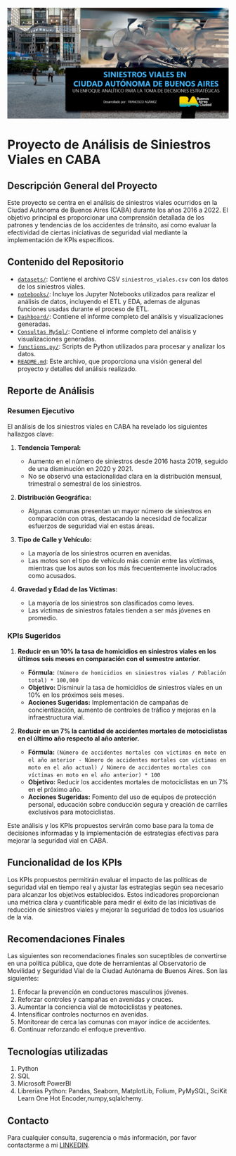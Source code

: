 
![Image alt text](Assets/CABA-Presentacion.jpg)
# Proyecto de Análisis de Siniestros Viales en CABA

## Descripción General del Proyecto

Este proyecto se centra en el análisis de siniestros viales ocurridos en la Ciudad Autónoma de Buenos Aires (CABA) durante los años 2016 a 2022. El objetivo principal es proporcionar una comprensión detallada de los patrones y tendencias de los accidentes de tránsito, así como evaluar la efectividad de ciertas iniciativas de seguridad vial mediante la implementación de KPIs específicos.

## Contenido del Repositorio

- [`datasets/`](DataSets): Contiene el archivo CSV `siniestros_viales.csv` con los datos de los siniestros viales.
- [`notebooks/`](Notebooks): Incluye los Jupyter Notebooks utilizados para realizar el análisis de datos, incluyendo el ETL y EDA, ademas de algunas funciones usadas durante el proceso de ETL.
- [`Dashboard/`](Dashboard): Contiene el informe completo del análisis y visualizaciones generadas.
- [`Consultas MySql/`](Dashboard): Contiene el informe completo del análisis y visualizaciones generadas.
- [`functions.py/`](functions.py): Scripts de Python utilizados para procesar y analizar los datos.
- [`README.md`](README.md): Este archivo, que proporciona una visión general del proyecto y detalles del análisis realizado.

## Reporte de Análisis

### Resumen Ejecutivo

El análisis de los siniestros viales en CABA ha revelado los siguientes hallazgos clave:

1. **Tendencia Temporal:**
   - Aumento en el número de siniestros desde 2016 hasta 2019, seguido de una disminución en 2020 y 2021.
   - No se observó una estacionalidad clara en la distribución mensual, trimestral o semestral de los siniestros.

2. **Distribución Geográfica:**
   - Algunas comunas presentan un mayor número de siniestros en comparación con otras, destacando la necesidad de focalizar esfuerzos de seguridad vial en estas áreas.

3. **Tipo de Calle y Vehículo:**
   - La mayoría de los siniestros ocurren en avenidas.
   - Las motos son el tipo de vehículo más común entre las víctimas, mientras que los autos son los más frecuentemente involucrados como acusados.

4. **Gravedad y Edad de las Víctimas:**
   - La mayoría de los siniestros son clasificados como leves.
   - Las víctimas de siniestros fatales tienden a ser más jóvenes en promedio.

### KPIs Sugeridos

1. **Reducir en un 10% la tasa de homicidios en siniestros viales en los últimos seis meses en comparación con el semestre anterior.**

   - **Fórmula:** `(Número de homicidios en siniestros viales / Población total) * 100,000`
   - **Objetivo:** Disminuir la tasa de homicidios de siniestros viales en un 10% en los próximos seis meses.
   - **Acciones Sugeridas:** Implementación de campañas de concientización, aumento de controles de tráfico y mejoras en la infraestructura vial.

2. **Reducir en un 7% la cantidad de accidentes mortales de motociclistas en el último año respecto al año anterior.**

   - **Fórmula:** `(Número de accidentes mortales con víctimas en moto en el año anterior - Número de accidentes mortales con víctimas en moto en el año actual) / Número de accidentes mortales con víctimas en moto en el año anterior) * 100`
   - **Objetivo:** Reducir los accidentes mortales de motociclistas en un 7% en el próximo año.
   - **Acciones Sugeridas:** Fomento del uso de equipos de protección personal, educación sobre conducción segura y creación de carriles exclusivos para motociclistas.

Este análisis y los KPIs propuestos servirán como base para la toma de decisiones informadas y la implementación de estrategias efectivas para mejorar la seguridad vial en CABA.

## Funcionalidad de los KPIs

Los KPIs propuestos permitirán evaluar el impacto de las políticas de seguridad vial en tiempo real y ajustar las estrategias según sea necesario para alcanzar los objetivos establecidos. Estos indicadores proporcionan una métrica clara y cuantificable para medir el éxito de las iniciativas de reducción de siniestros viales y mejorar la seguridad de todos los usuarios de la vía.

## Recomendaciones Finales

Las siguientes son recomendaciones finales son suceptibles de convertirse en una política pública, que dote de herramientas al Observatorio de Movilidad y Seguridad Vial de la Ciudad Autónama de Buenos Aires. Son las siguientes:

1. Enfocar la prevención en conductores masculinos jóvenes.
2. Reforzar controles y campañas en avenidas y cruces.
3. Aumentar la conciencia vial de motociclistas y peatones.
4. Intensificar controles nocturnos en avenidas.
5. Monitorear de cerca las comunas con mayor índice de accidentes. 
6. Continuar reforzando el enfoque preventivo.


## Tecnologías utilizadas

1) Python
2) SQL
3) Microsoft PowerBI
4) Librerías Python: Pandas, Seaborn, MatplotLib, Folium, PyMySQL, SciKit Learn One Hot Encoder,numpy,sqlalchemy. 

## Contacto

Para cualquier consulta, sugerencia o más información, por favor contactarme a mi [LINKEDIN](https://www.linkedin.com/in/francisco-ag%C3%A1mez-bb132857/).

